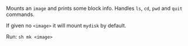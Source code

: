 Mounts an `image` and prints some block info. Handles `ls`, `cd`, `pwd` and `quit` commands.

If given no `<image>` it will mount `mydisk` by default. 

Run: `sh mk <image>`
